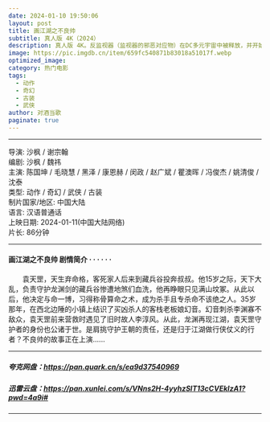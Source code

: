 ```yaml
---
date: 2024-01-10 19:50:06
layout: post
title: 画江湖之不良帅
subtitle: 真人版 4K（2024）
description: 真人版 4K。反监视器（监视器的邪恶对应物）在DC多元宇宙中被释放，并开始摧毁组成它的不同地球huo87.com。监视器试图从多元宇宙中招募英雄，但被谋杀...
image: https://pic.imgdb.cn/item/659fc540871b83018a51017f.webp
optimized_image: 
category: 热门电影
tags:
  - 动作
  - 奇幻
  - 古装
  - 武侠
author: 对酒当歌
paginate: true
---
```

---

导演: 沙枫 / 谢宗翰  
编剧: 沙枫 / 魏祎  
主演: 陈国坤 / 毛晓慧 / 黑泽 / 康恩赫 / 闵政 / 赵广斌 / 瞿澳晖 / 冯俊杰 / 姚清俊 / 沈泰  
类型: 动作 / 奇幻 / 武侠 / 古装  
制片国家/地区: 中国大陆  
语言: 汉语普通话  
上映日期: 2024-01-11(中国大陆网络)  
片长: 86分钟  

---

#### 画江湖之不良帅 剧情简介 · · · · · ·

　　袁天罡，天生弃命格，客死家人后来到藏兵谷投奔叔叔。他15岁之际，天下大乱，负责守护龙渊剑的藏兵谷惨遭地煞们血洗，他再睁眼只见满山坟冢。从此以后，他决定与命一博，习得称骨算命之术，成为杀手且专杀命不该绝之人。35岁那年，在西北边陲的小镇上结识了买凶杀人的客栈老板娘幻音。幻音刺杀李渊寡不敌众，袁天罡前来营救时遇见了旧时故人李淳风。从此，龙渊再现江湖，袁天罡守护者的身份也公诸于世。是肩挑守护王朝的责任，还是归于江湖做行侠仗义的行者？不良帅的故事正在上演......

---

##### 夸克网盘：<https://pan.quark.cn/s/ea9d37540969>

##### 迅雷云盘：<https://pan.xunlei.com/s/VNns2H-4yyhzSlT13cCVEklzA1?pwd=4a9i#>

---
